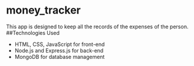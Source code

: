 # money_tracker
This app is designed to keep all the records of the expenses of the person.
##Technologies Used

- HTML, CSS, JavaScript for front-end
- Node.js and Express.js for back-end
- MongoDB for database management
